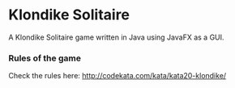 # Klondike Solitaire

A Klondike Solitaire game written in Java using JavaFX as a GUI.

### Rules of the game

Check the rules here: http://codekata.com/kata/kata20-klondike/